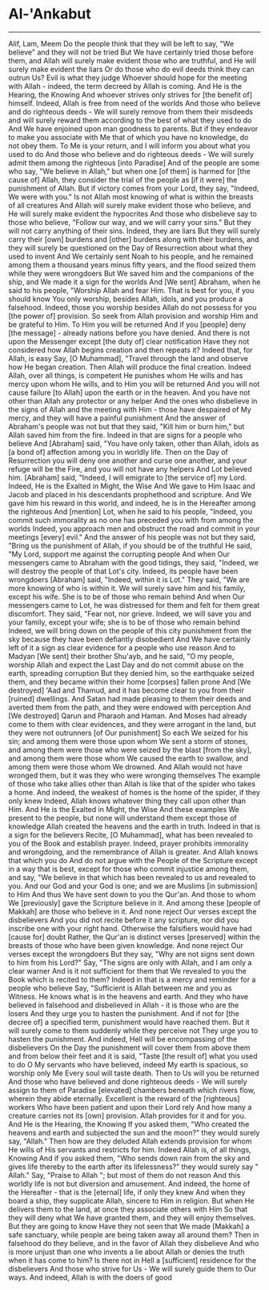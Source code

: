 # Al-'Ankabut
---
Alif, Lam, Meem
Do the people think that they will be left to say, "We believe" and they will not be tried
But We have certainly tried those before them, and Allah will surely make evident those who are truthful, and He will surely make evident the liars
Or do those who do evil deeds think they can outrun Us? Evil is what they judge
Whoever should hope for the meeting with Allah - indeed, the term decreed by Allah is coming. And He is the Hearing, the Knowing
And whoever strives only strives for [the benefit of] himself. Indeed, Allah is free from need of the worlds
And those who believe and do righteous deeds - We will surely remove from them their misdeeds and will surely reward them according to the best of what they used to do
And We have enjoined upon man goodness to parents. But if they endeavor to make you associate with Me that of which you have no knowledge, do not obey them. To Me is your return, and I will inform you about what you used to do
And those who believe and do righteous deeds - We will surely admit them among the righteous [into Paradise]
And of the people are some who say, "We believe in Allah," but when one [of them] is harmed for [the cause of] Allah, they consider the trial of the people as [if it were] the punishment of Allah. But if victory comes from your Lord, they say, "Indeed, We were with you." Is not Allah most knowing of what is within the breasts of all creatures
And Allah will surely make evident those who believe, and He will surely make evident the hypocrites
And those who disbelieve say to those who believe, "Follow our way, and we will carry your sins." But they will not carry anything of their sins. Indeed, they are liars
But they will surely carry their [own] burdens and [other] burdens along with their burdens, and they will surely be questioned on the Day of Resurrection about what they used to invent
And We certainly sent Noah to his people, and he remained among them a thousand years minus fifty years, and the flood seized them while they were wrongdoers
But We saved him and the companions of the ship, and We made it a sign for the worlds
And [We sent] Abraham, when he said to his people, "Worship Allah and fear Him. That is best for you, if you should know
You only worship, besides Allah, idols, and you produce a falsehood. Indeed, those you worship besides Allah do not possess for you [the power of] provision. So seek from Allah provision and worship Him and be grateful to Him. To Him you will be returned
And if you [people] deny [the message] - already nations before you have denied. And there is not upon the Messenger except [the duty of] clear notification
Have they not considered how Allah begins creation and then repeats it? Indeed that, for Allah, is easy
Say, [O Muhammad], "Travel through the land and observe how He began creation. Then Allah will produce the final creation. Indeed Allah, over all things, is competent
He punishes whom He wills and has mercy upon whom He wills, and to Him you will be returned
And you will not cause failure [to Allah] upon the earth or in the heaven. And you have not other than Allah any protector or any helper
And the ones who disbelieve in the signs of Allah and the meeting with Him - those have despaired of My mercy, and they will have a painful punishment
And the answer of Abraham's people was not but that they said, "Kill him or burn him," but Allah saved him from the fire. Indeed in that are signs for a people who believe
And [Abraham] said, "You have only taken, other than Allah, idols as [a bond of] affection among you in worldly life. Then on the Day of Resurrection you will deny one another and curse one another, and your refuge will be the Fire, and you will not have any helpers
And Lot believed him. [Abraham] said, "Indeed, I will emigrate to [the service of] my Lord. Indeed, He is the Exalted in Might, the Wise
And We gave to Him Isaac and Jacob and placed in his descendants prophethood and scripture. And We gave him his reward in this world, and indeed, he is in the Hereafter among the righteous
And [mention] Lot, when he said to his people, "Indeed, you commit such immorality as no one has preceded you with from among the worlds
Indeed, you approach men and obstruct the road and commit in your meetings [every] evil." And the answer of his people was not but they said, "Bring us the punishment of Allah, if you should be of the truthful
He said, "My Lord, support me against the corrupting people
And when Our messengers came to Abraham with the good tidings, they said, "Indeed, we will destroy the people of that Lot's city. Indeed, its people have been wrongdoers
[Abraham] said, "Indeed, within it is Lot." They said, "We are more knowing of who is within it. We will surely save him and his family, except his wife. She is to be of those who remain behind
And when Our messengers came to Lot, he was distressed for them and felt for them great discomfort. They said, "Fear not, nor grieve. Indeed, we will save you and your family, except your wife; she is to be of those who remain behind
Indeed, we will bring down on the people of this city punishment from the sky because they have been defiantly disobedient
And We have certainly left of it a sign as clear evidence for a people who use reason
And to Madyan [We sent] their brother Shu'ayb, and he said, "O my people, worship Allah and expect the Last Day and do not commit abuse on the earth, spreading corruption
But they denied him, so the earthquake seized them, and they became within their home [corpses] fallen prone
And [We destroyed] 'Aad and Thamud, and it has become clear to you from their [ruined] dwellings. And Satan had made pleasing to them their deeds and averted them from the path, and they were endowed with perception
And [We destroyed] Qarun and Pharaoh and Haman. And Moses had already come to them with clear evidences, and they were arrogant in the land, but they were not outrunners [of Our punishment]
So each We seized for his sin; and among them were those upon whom We sent a storm of stones, and among them were those who were seized by the blast [from the sky], and among them were those whom We caused the earth to swallow, and among them were those whom We drowned. And Allah would not have wronged them, but it was they who were wronging themselves
The example of those who take allies other than Allah is like that of the spider who takes a home. And indeed, the weakest of homes is the home of the spider, if they only knew
Indeed, Allah knows whatever thing they call upon other than Him. And He is the Exalted in Might, the Wise
And these examples We present to the people, but none will understand them except those of knowledge
Allah created the heavens and the earth in truth. Indeed in that is a sign for the believers
Recite, [O Muhammad], what has been revealed to you of the Book and establish prayer. Indeed, prayer prohibits immorality and wrongdoing, and the remembrance of Allah is greater. And Allah knows that which you do
And do not argue with the People of the Scripture except in a way that is best, except for those who commit injustice among them, and say, "We believe in that which has been revealed to us and revealed to you. And our God and your God is one; and we are Muslims [in submission] to Him
And thus We have sent down to you the Qur'an. And those to whom We [previously] gave the Scripture believe in it. And among these [people of Makkah] are those who believe in it. And none reject Our verses except the disbelievers
And you did not recite before it any scripture, nor did you inscribe one with your right hand. Otherwise the falsifiers would have had [cause for] doubt
Rather, the Qur'an is distinct verses [preserved] within the breasts of those who have been given knowledge. And none reject Our verses except the wrongdoers
But they say, "Why are not signs sent down to him from his Lord?" Say, "The signs are only with Allah, and I am only a clear warner
And is it not sufficient for them that We revealed to you the Book which is recited to them? Indeed in that is a mercy and reminder for a people who believe
Say, "Sufficient is Allah between me and you as Witness. He knows what is in the heavens and earth. And they who have believed in falsehood and disbelieved in Allah - it is those who are the losers
And they urge you to hasten the punishment. And if not for [the decree of] a specified term, punishment would have reached them. But it will surely come to them suddenly while they perceive not
They urge you to hasten the punishment. And indeed, Hell will be encompassing of the disbelievers
On the Day the punishment will cover them from above them and from below their feet and it is said, "Taste [the result of] what you used to do
O My servants who have believed, indeed My earth is spacious, so worship only Me
Every soul will taste death. Then to Us will you be returned
And those who have believed and done righteous deeds - We will surely assign to them of Paradise [elevated] chambers beneath which rivers flow, wherein they abide eternally. Excellent is the reward of the [righteous] workers
Who have been patient and upon their Lord rely
And how many a creature carries not its [own] provision. Allah provides for it and for you. And He is the Hearing, the Knowing
If you asked them, "Who created the heavens and earth and subjected the sun and the moon?" they would surely say, "Allah." Then how are they deluded
Allah extends provision for whom He wills of His servants and restricts for him. Indeed Allah is, of all things, Knowing
And if you asked them, "Who sends down rain from the sky and gives life thereby to the earth after its lifelessness?" they would surely say " Allah." Say, "Praise to Allah "; but most of them do not reason
And this worldly life is not but diversion and amusement. And indeed, the home of the Hereafter - that is the [eternal] life, if only they knew
And when they board a ship, they supplicate Allah, sincere to Him in religion. But when He delivers them to the land, at once they associate others with Him
So that they will deny what We have granted them, and they will enjoy themselves. But they are going to know
Have they not seen that We made [Makkah] a safe sanctuary, while people are being taken away all around them? Then in falsehood do they believe, and in the favor of Allah they disbelieve
And who is more unjust than one who invents a lie about Allah or denies the truth when it has come to him? Is there not in Hell a [sufficient] residence for the disbelievers
And those who strive for Us - We will surely guide them to Our ways. And indeed, Allah is with the doers of good

